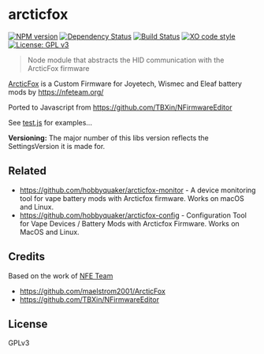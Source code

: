 # arcticfox

[![NPM version](https://badge.fury.io/js/arcticfox.svg)](http://badge.fury.io/js/arcticfox)
[![Dependency Status](https://img.shields.io/gemnasium/hobbyquaker/arcticfox.svg?maxAge=2592000)](https://gemnasium.com/github.com/hobbyquaker/arcticfox)
[![Build Status](https://travis-ci.org/hobbyquaker/arcticfox.svg?branch=master)](https://travis-ci.org/hobbyquaker/arcticfox)
[![XO code style](https://img.shields.io/badge/code_style-XO-5ed9c7.svg)](https://github.com/sindresorhus/xo)
[![License: GPL v3](https://img.shields.io/badge/License-GPL%20v3-blue.svg)](http://www.gnu.org/licenses/gpl-3.0)


> Node module that abstracts the HID communication with the ArcticFox firmware

[ArcticFox](https://github.com/maelstrom2001/ArcticFox) is a Custom Firmware for Joyetech, Wismec and Eleaf battery mods 
by https://nfeteam.org/

Ported to Javascript from https://github.com/TBXin/NFirmwareEditor

See [test.js](test.js) for examples...

__Versioning:__ The major number of this libs version reflects the SettingsVersion it is made for.


## Related

* https://github.com/hobbyquaker/arcticfox-monitor - A device monitoring tool for vape battery mods with Arcticfox firmware. Works on macOS and Linux.
* https://github.com/hobbyquaker/arcticfox-config - Configuration Tool for Vape Devices / Battery Mods with Arcticfox 
Firmware. Works on MacOS and Linux.

## Credits

Based on the work of [NFE Team](https://nfeteam.org/)

* https://github.com/maelstrom2001/ArcticFox
* https://github.com/TBXin/NFirmwareEditor


## License

GPLv3
